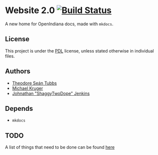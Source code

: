 # Website 2.0 [![Build Status](https://travis-ci.org/AdrianKoshka/website-2.0.svg?branch=master)](https://travis-ci.org/AdrianKoshka/website-2.0)

A new home for OpenIndiana docs, made with ``mkdocs``.

## License

This project is under the [PDL](https://www.openoffice.org/licenses/PDL.html)
license, unless stated otherwise in individual files.

## Authors

- [Theodore Seán Tubbs](https://github.com/AdrianKoshka)
- [Michael Kruger](https://github.com/makruger)
- [Johnathan "ShaggyTwoDope" Jenkins](https://github.com/shaggytwodope)

## Depends

- ``mkdocs``

## TODO

A list of things that need to be done can be found [here](TODO.md)
